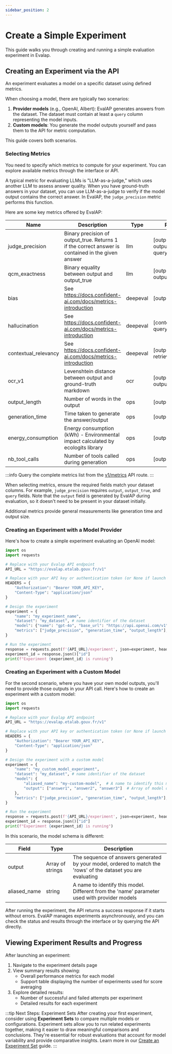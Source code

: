 ```yaml
---
sidebar_position: 2
---
```


# Create a Simple Experiment

This guide walks you through creating and running a simple evaluation experiment in Evalap.

## Creating an Experiment via the API

An experiment evaluates a model on a specific dataset using defined metrics.

When choosing a model, there are typically two scenarios:
1. **Provider models** (e.g., OpenAI, Albert): EvalAP generates answers from the dataset. The dataset must contain at least a `query` column representing the model inputs.
2. **Custom models**: You generate the model outputs yourself and pass them to the API for metric computation.

This guide covers both scenarios.

### Selecting Metrics

You need to specify which metrics to compute for your experiment. You can explore available metrics through the interface or API.

A typical metric for evaluating LLMs is "LLM-as-a-judge," which uses another LLM to assess answer quality. When you have ground-truth answers in your dataset, you can use LLM-as-a-judge to verify if the model output contains the correct answer. In EvalAP, the `judge_precision` metric performs this function.

Here are some key metrics offered by EvalAP:

| Name                      | Description                                                                                                      | Type     | Require                                      |
|---------------------------|------------------------------------------------------------------------------------------------------------------|----------|----------------------------------------------|
| judge_precision           | Binary precision of output_true. Returns 1 if the correct answer is contained in the given answer                | llm      | [output, output_true, query]                 |
| qcm_exactness             | Binary equality between output and output_true                                                                   | llm      | [output, output_true]                        |
| bias                      | See https://docs.confident-ai.com/docs/metrics-introduction                                                     | deepeval | [output, query]                              |
| hallucination             | See https://docs.confident-ai.com/docs/metrics-introduction                                                     | deepeval | [context, output, query]                     |
| contextual_relevancy      | See https://docs.confident-ai.com/docs/metrics-introduction                                                     | deepeval | [output, query, retrieval_context]           |
| ocr_v1                    | Levenshtein distance between output and ground-truth markdown                                                    | ocr      | [output, output_true]                        |
| output_length             | Number of words in the output                                                                                   | ops      | [output]                                     |
| generation_time           | Time taken to generate the answer/output                                                                        | ops      | [output]                                     |
| energy_consumption        | Energy consumption (kWh) - Environmental impact calculated by ecologits library                                  | ops      | [output]                                     |
| nb_tool_calls             | Number of tools called during generation                                                                         | ops      | [output]                                     |

:::info
Query the complete metrics list from the [v1/metrics](https://evalap.etalab.gouv.fr/redoc#tag/metrics) API route.
:::

When selecting metrics, ensure the required fields match your dataset columns. For example, `judge_precision` requires `output`, `output_true`, and `query` fields. Note that the `output` field is generated by EvalAP during evaluation, so it doesn't need to be present in your dataset initially.

Additional metrics provide general measurements like generation time and output size.

### Creating an Experiment with a Model Provider

Here's how to create a simple experiment evaluating an OpenAI model:

```python
import os
import requests

# Replace with your Evalap API endpoint
API_URL = "https://evalap.etalab.gouv.fr/v1"

# Replace with your API key or authentication token (or None if launch locally)
HEADERS = {
    "Authorization": "Bearer YOUR_API_KEY",
    "Content-Type": "application/json"
}

# Design the experiment
experiment = {
    "name": "my_experiment_name", 
    "dataset": "my_dataset", # name identifier of the dataset
    "model": {"name": "gpt-4o", "base_url": "https://api.openai.com/v1", "api_key": os.getenv("OPENAI_API_KEY")},
    "metrics": ["judge_precision", "generation_time", "output_length"],
}

# Run the experiment
response = requests.post(f'{API_URL}/experiment', json=experiment, headers=HEADERS)
experiment_id = response.json()["id"]
print(f"Experiment {experiment_id} is running")
```

### Creating an Experiment with a Custom Model

For the second scenario, where you have your own model outputs, you'll need to provide those outputs in your API call. Here's how to create an experiment with a custom model:

```python
import os
import requests

# Replace with your Evalap API endpoint
API_URL = "https://evalap.etalab.gouv.fr/v1"

# Replace with your API key or authentication token (or None if launch locally)
HEADERS = {
    "Authorization": "Bearer YOUR_API_KEY",
    "Content-Type": "application/json"
}

# Design the experiment with a custom model
experiment = {
    "name": "my_custom_model_experiment", 
    "dataset": "my_dataset", # name identifier of the dataset
    "model": {
        "aliased_name": "my-custom-model",  # A name to identify this model
        "output": ["answer1", "answer2", "answer3"]  # Array of model outputs corresponding to dataset rows
    },
    "metrics": ["judge_precision", "generation_time", "output_length"],
}

# Run the experiment
response = requests.post(f'{API_URL}/experiment', json=experiment, headers=HEADERS)
experiment_id = response.json()["id"]
print(f"Experiment {experiment_id} is running")
```

In this scenario, the model schema is different:

| Field | Type | Description |
|-------|------|-------------|
| output | Array of strings | The sequence of answers generated by your model, ordered to match the 'rows' of the dataset you are evaluating |
| aliased_name | string | A name to identify this model. Different from the 'name' parameter used with provider models |

After running the experiment, the API returns a success response if it starts without errors. EvalAP manages experiments asynchronously, and you can check the status and results through the interface or by querying the API directly.


## Viewing Experiment Results and Progress

After launching an experiment:

1. Navigate to the experiment details page
2. View summary results showing:
   - Overall performance metrics for each model
   - Support table displaying the number of experiments used for score averaging
3. Explore detailed results:
   - Number of successful and failed attempts per experiment
   - Detailed results for each experiment


:::tip Next Steps: Experiment Sets
After creating your first experiment, consider using **Experiment Sets** to compare multiple models or configurations. Experiment sets allow you to run related experiments together, making it easier to draw meaningful comparisons and conclusions. They're essential for robust evaluations that account for model variability and provide comparative insights. Learn more in our [Create an Experiment Set](./create-an-experiment-set) guide.
:::

